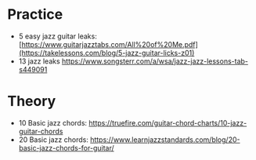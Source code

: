 # Practice
- 5 easy jazz guitar leaks: [https://www.guitarjazztabs.com/All%20of%20Me.pdf](https://takelessons.com/blog/5-jazz-guitar-licks-z01)
- 13 jazz leaks https://www.songsterr.com/a/wsa/jazz-jazz-lessons-tab-s449091

# Theory
- 10 Basic jazz chords: https://truefire.com/guitar-chord-charts/10-jazz-guitar-chords
- 20 Basic jazz chords: https://www.learnjazzstandards.com/blog/20-basic-jazz-chords-for-guitar/
